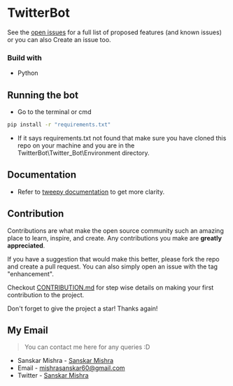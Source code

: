 # TwitterBot

See the [open issues](https://github.com/whythoSanskar/TwitterBot/issues) for a full list of proposed features (and known issues) or you can also Create an issue too.

### Build with
* Python

## Running the bot
- Go to the terminal or cmd
```bash 
pip install -r "requirements.txt"
```
- If it says requirements.txt not found that make sure you have cloned this repo on your machine and you are in the TwitterBot\Twitter_Bot\Environment directory.

## Documentation
* Refer to [tweepy documentation](https://docs.tweepy.org/en/stable/) to get more clarity.


## Contribution
Contributions are what make the open source community such an amazing place to learn, inspire, and create. Any contributions you make are **greatly appreciated**.

If you have a suggestion that would make this better, please fork the repo and create a pull request. You can also simply open an issue with the tag "enhancement".

Checkout [CONTRIBUTION.md](https://github.com/whythoSanskar/TwitterBot/blob/main/CONTRIBUTION.md) for step wise details on making your first contribution to the project.

Don't forget to give the project a star! Thanks again!

## My Email
> You can contact me here for any queries :D
 - Sanskar Mishra - [Sanskar Mishra](https://www.linkedin.com/in/sanskar-mishra0/) 
 - Email - mishrasanskar60@gmail.com
 - Twitter - [Sanskar Mishra](https://twitter.com/whythoSanskar)
